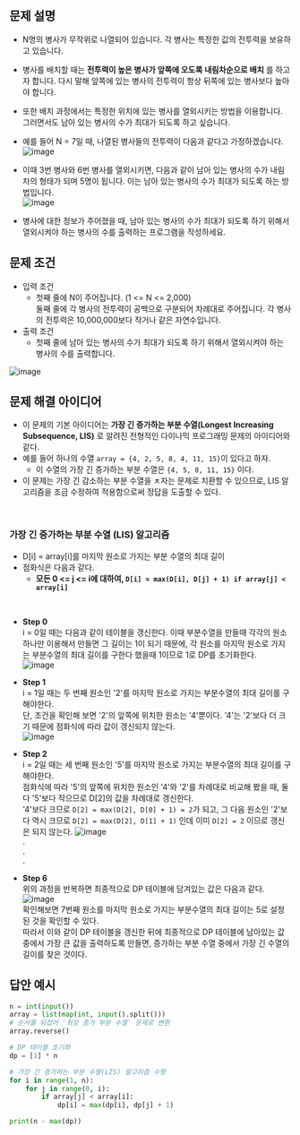 ## 문제 설명
* N명의 병사가 무작위로 나열되어 있습니다. 각 병사는 특정한 값의 전투력을 보유하고 있습니다.
* 병사를 배치할 때는 **전투력이 높은 병사가 앞쪽에 오도록 내림차순으로 배치** 를 하고자 합니다. 다시 말해 앞쪽에 있는 병사의 전투력이 항상 뒤쪽에 있는 병사보다 높아야 합니다.
* 또한 배치 과정에서는 특정한 위치에 있는 병사를 열외시키는 방법을 이용합니다. 그러면서도 남아 있는 병사의 수가 최대가 되도록 하고 싶습니다.
* 예를 들어 N = 7일 때, 나열된 병사들의 전투력이 다음과 같다고 가정하겠습니다.  
![image](https://user-images.githubusercontent.com/78528903/182307096-6ff3888b-0ab9-45fc-a9cc-79312cade560.png)

* 이때 3번 병사와 6번 병사를 열외시키면, 다음과 같이 남아 있는 병사의 수가 내림차의 형태가 되며 5명이 됩니다. 이는 남아 있는 병사의 수가 최대가 되도록 하는 방법입니다.  
![image](https://user-images.githubusercontent.com/78528903/182307237-299c93f5-e572-436e-9819-a757d31c2807.png)

* 병사에 대한 정보가 주어졌을 때, 남아 있는 병사의 수가 최대가 되도록 하기 위해서 열외시켜야 하는 병사의 수를 출력하는 프로그램을 작성하세요.


## 문제 조건
* 입력 조건
    * 첫째 줄에 N이 주어집니다. (1 <= N <= 2,000)  
    둘째 줄에 각 병사의 전투력이 공백으로 구분되어 차례대로 주어집니다. 각 병사의 전투력은 10,000,000보다 작거나 같은 자연수입니다.
* 출력 조건
    * 첫째 줄에 남아 있는 병사의 수가 최대가 되도록 하기 위해서 열외시켜야 하는 병사의 수를 출력합니다.

![image](https://user-images.githubusercontent.com/78528903/182307642-9ce946aa-b839-435d-bd68-152a4b3928fd.png)



## 문제 해결 아이디어
* 이 문제의 기본 아이디어는 **가장 긴 증가하는 부분 수열(Longest Increasing Subsequence, LIS)** 로 알려진 전형적인 다이나믹 프로그래밍 문제의 아이디어와 같다.
* 예를 들어 하나의 수열 `array = {4, 2, 5, 8, 4, 11, 15}`이 있다고 하자.
    * 이 수열의 가장 긴 증가하는 부분 수열은 `{4, 5, 8, 11, 15}` 이다.
* 이 문제는 가장 긴 감소하는 부분 수열을 ㅊ자는 문제로 치환할 수 있으므로, LIS 알고리즘을 조금 수정하여 적용함으로써 정답을 도출할 수 있다.

<br/>

### **가장 긴 증가하는 부분 수열 (LIS) 알고리즘**
* D[i] = array[i]를 마지막 원소로 가지는 부분 수열의 최대 길이
* 점화식은 다음과 같다.
    * **모든 0 <= j <= i에 대하여, `D[i] = max(D[i], D[j] + 1) if array[j] < array[i]`**

<br/>

* **Step 0**  
i = 0일 때는 다음과 같이 테이블을 갱신한다. 이때 부분수열을 만들때 각각의 원소 하나만 이용해서 만들면 그 길이는 1이 되기 때문에, 각 원소를 마지막 원소로 가지는 부분수열의 최대 길이를 구한다 했을때 1이므로 1로 DP를 초기화한다.  
![image](https://user-images.githubusercontent.com/78528903/182310793-c024e426-8057-4675-bce0-ec4581bc3414.png)

* **Step 1**  
i = 1일 때는 두 번째 원소인 '2'를 마지막 원소로 가지는 부분수열의 최대 길이를 구해야한다.  
단, 조건을 확인해 보면 '2'의 앞쪽에 위치한 원소는 '4'뿐이다. '4'는 '2'보다 더 크기 때문에 점화식에 따라 값이 갱신되지 않는다.  
 ![image](https://user-images.githubusercontent.com/78528903/182311490-80ee9701-7f1b-43c0-988b-9eb219873b1d.png)

* **Step 2**  
i = 2일 때는 세 번째 원소인 '5'를 마지막 원소로 가지는 부분수열의 최대 길이를 구해야한다.  
점화식에 따라 '5'의 앞쪽에 위치한 원소인 '4'와 '2'를 차례대로 비교해 봤을 때, 둘 다 '5'보다 작으므로 D[2]의 값을 차례대로 갱신한다.  
'4'보다 크므로 `D[2] = max(D[2], D[0] + 1) = 2`가 되고, 그 다음 원소인 '2'보다 역시 크므로 `D[2] = max(D[2], D[1] + 1)` 인데 이미 `D[2] = 2` 이므로 갱신은 되지 않는다.
  ![image](https://user-images.githubusercontent.com/78528903/182311570-9b4834bf-4eb4-42ce-ab7b-56c752ef50eb.png)  
.  
.  
.  
* **Step 6**  
위의 과정을 반복하면 최종적으로 DP 테이블에 담겨있는 값은 다음과 같다.  
![image](https://user-images.githubusercontent.com/78528903/182312629-b538675a-5767-47dc-84d6-922003d183f0.png)  
확인해보면 7번째 원소를 마지막 원소로 가지는 부분수열의 최대 길이는 5로 설정된 것을 확인할 수 있다.  
따라서 이와 같이 DP 테이블을 갱신한 뒤에 최종적으로 DP 테이블에 남아있는 값 중에서 가장 큰 값을 출력하도록 만들면, 증가하는 부분 수열 중에서 가장 긴 수열의 길이를 찾은 것이다.


## 답안 예시
```python
n = int(input())
array = list(map(int, input().split()))
# 순서를 뒤집어 '최장 증가 부분 수열' 문제로 변환
array.reverse()

# DP 테이블 초기화
dp = [1] * n

# 가장 긴 증가하는 부분 수열(LIS) 알고리즘 수행
for i in range(1, n):
    for j in range(0, i):
        if array[j] < array[i]:
            dp[i] = max(dp[i], dp[j] + 1)

print(n - max(dp))
```



